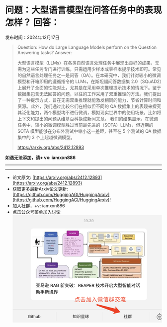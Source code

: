 # 问题：大型语言模型在问答任务中的表现怎样？ 回答：
发布时间：2024年12月17日


> Question: How do Large Language Models perform on the Question Answering tasks? Answer:
>
> 大型语言模型（LLMs）在各类自然语言处理任务中展现出良好的成果，无需为这些任务专门进行训练，只需运用少样本或零样本提示技术即可。常见的自然语言处理任务之一是问答（QA）。在本研究中，我们针对较小的微调模型和开箱即用的遵循指令的 LLMs，在斯坦福问答数据集 2.0（SQuAD2）上展开了全面的性能对比，尤其是在采用单次推理提示技术的情况下。鉴于数据集包含无法回答的问题，以往的工作采用了双重推理的方法。我们提出了一种提示方式，旨在无需双重推理就能激发相同的能力，节省计算时间和资源。此外，我们通过比较它们在相似但不同的 QA 数据集上的表现来探究其泛化能力，两个模型均不进行微调，模拟现实世界中的使用场景，比如将上下文和提出的问题从维基百科换成新闻文章。
  我们的结果显示，在微调任务中，较小的微调模型胜过当前最先进的（SOTA）LLMs，但近期的 SOTA 模型能够在分布外测试中缩小这一差距，甚至在 5 个测试的 QA 数据集中的 3 个上超越微调模型。
>
> https://arxiv.org/abs/2412.12893

**如遇无法添加，请+ vx: iamxxn886**
<hr />


<hr />

- 论文原文: [https://arxiv.org/abs/2412.12893](https://arxiv.org/abs/2412.12893)
- 获取更多最新Arxiv论文更新: [https://github.com/HuggingAGI/HuggingArxiv](https://github.com/HuggingAGI/HuggingArxiv)!
- 加入社群，+v: iamxxn886
- 点击公众号菜单加入讨论
![](https://raw.githubusercontent.com/HuggingAGI/wx_assets/main/2024/07/31/1722434818326-94339e92-22f1-4472-9d27-fed232f70b5d.jpeg)
